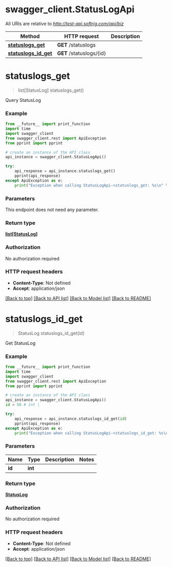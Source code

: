 # swagger_client.StatusLogApi

All URIs are relative to *http://test-api.softrig.com/api/biz*

Method | HTTP request | Description
------------- | ------------- | -------------
[**statuslogs_get**](StatusLogApi.md#statuslogs_get) | **GET** /statuslogs | 
[**statuslogs_id_get**](StatusLogApi.md#statuslogs_id_get) | **GET** /statuslogs/{id} | 

# **statuslogs_get**
> list[StatusLog] statuslogs_get()



Query StatusLog

### Example
```python
from __future__ import print_function
import time
import swagger_client
from swagger_client.rest import ApiException
from pprint import pprint

# create an instance of the API class
api_instance = swagger_client.StatusLogApi()

try:
    api_response = api_instance.statuslogs_get()
    pprint(api_response)
except ApiException as e:
    print("Exception when calling StatusLogApi->statuslogs_get: %s\n" % e)
```

### Parameters
This endpoint does not need any parameter.

### Return type

[**list[StatusLog]**](StatusLog.md)

### Authorization

No authorization required

### HTTP request headers

 - **Content-Type**: Not defined
 - **Accept**: application/json

[[Back to top]](#) [[Back to API list]](../README.md#documentation-for-api-endpoints) [[Back to Model list]](../README.md#documentation-for-models) [[Back to README]](../README.md)

# **statuslogs_id_get**
> StatusLog statuslogs_id_get(id)



Get StatusLog

### Example
```python
from __future__ import print_function
import time
import swagger_client
from swagger_client.rest import ApiException
from pprint import pprint

# create an instance of the API class
api_instance = swagger_client.StatusLogApi()
id = 56 # int | 

try:
    api_response = api_instance.statuslogs_id_get(id)
    pprint(api_response)
except ApiException as e:
    print("Exception when calling StatusLogApi->statuslogs_id_get: %s\n" % e)
```

### Parameters

Name | Type | Description  | Notes
------------- | ------------- | ------------- | -------------
 **id** | **int**|  | 

### Return type

[**StatusLog**](StatusLog.md)

### Authorization

No authorization required

### HTTP request headers

 - **Content-Type**: Not defined
 - **Accept**: application/json

[[Back to top]](#) [[Back to API list]](../README.md#documentation-for-api-endpoints) [[Back to Model list]](../README.md#documentation-for-models) [[Back to README]](../README.md)

